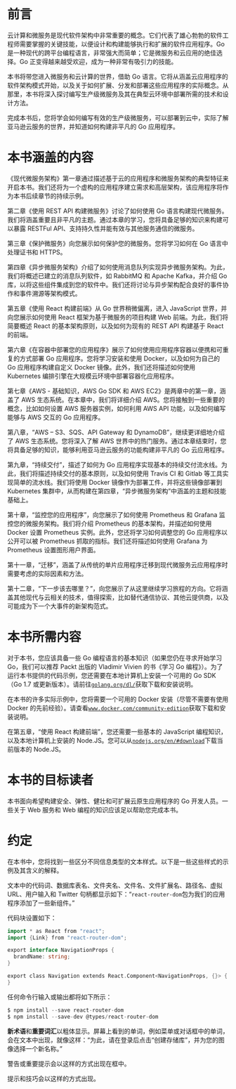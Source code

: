 # 前言

云计算和微服务是现代软件架构中非常重要的概念。它们代表了雄心勃勃的软件工程师需要掌握的关键技能，以便设计和构建能够执行和扩展的软件应用程序。Go 是一种现代的跨平台编程语言，非常强大而简单；它是微服务和云应用的绝佳选择。Go 正变得越来越受欢迎，成为一种非常有吸引力的技能。

本书将带您进入微服务和云计算的世界，借助 Go 语言。它将从涵盖云应用程序的软件架构模式开始，以及关于如何扩展、分发和部署这些应用程序的实际概念。从那里，本书将深入探讨编写生产级微服务及其在典型云环境中部署所需的技术和设计方法。

完成本书后，您将学会如何编写有效的生产级微服务，可以部署到云中，实际了解亚马逊云服务的世界，并知道如何构建非平凡的 Go 应用程序。

# 本书涵盖的内容

《现代微服务架构》第一章通过描述基于云的应用程序和微服务架构的典型特征来开启本书。我们还将为一个虚构的应用程序建立需求和高层架构，该应用程序将作为本书后续章节的持续示例。

第二章《使用 REST API 构建微服务》讨论了如何使用 Go 语言构建现代微服务。我们将涵盖重要且非平凡的主题。通过本章的学习，您将具备足够的知识来构建可以暴露 RESTFul API、支持持久性并能有效与其他服务通信的微服务。

第三章《保护微服务》向您展示如何保护您的微服务。您将学习如何在 Go 语言中处理证书和 HTTPS。

第四章《异步微服务架构》介绍了如何使用消息队列实现异步微服务架构。为此，我们将概述已建立的消息队列软件，如 RabbitMQ 和 Apache Kafka，并介绍 Go 库，以将这些组件集成到您的软件中。我们还将讨论与异步架构配合良好的事件协作和事件溯源等架构模式。

第五章《使用 React 构建前端》从 Go 世界稍微偏离，进入 JavaScript 世界，并向您展示如何使用 React 框架为基于微服务的项目构建 Web 前端。为此，我们将简要概述 React 的基本架构原则，以及如何为现有的 REST API 构建基于 React 的前端。

第六章《在容器中部署您的应用程序》展示了如何使用应用程序容器以便携和可重复的方式部署 Go 应用程序。您将学习安装和使用 Docker，以及如何为自己的 Go 应用程序构建自定义 Docker 镜像。此外，我们还将描述如何使用 Kubernetes 编排引擎在大规模云环境中部署容器化应用程序。

第七章《AWS - 基础知识，AWS Go SDK 和 AWS EC2》是两章中的第一章，涵盖了 AWS 生态系统。在本章中，我们将详细介绍 AWS。您将接触到一些重要的概念，比如如何设置 AWS 服务器实例，如何利用 AWS API 功能，以及如何编写能够与 AWS 交互的 Go 应用程序。

第八章，“AWS – S3、SQS、API Gateway 和 DynamoDB”，继续更详细地介绍了 AWS 生态系统。您将深入了解 AWS 世界中的热门服务。通过本章结束时，您将具备足够的知识，能够利用亚马逊云服务的功能构建非平凡的 Go 云应用程序。

第九章，“持续交付”，描述了如何为 Go 应用程序实现基本的持续交付流水线。为此，我们将描述持续交付的基本原则，以及如何使用 Travis CI 和 Gitlab 等工具实现简单的流水线。我们将使用 Docker 镜像作为部署工件，并将这些镜像部署到 Kubernetes 集群中，从而构建在第四章，“异步微服务架构”中涵盖的主题和技能基础上。

第十章，“监控您的应用程序”，向您展示了如何使用 Prometheus 和 Grafana 监控您的微服务架构。我们将介绍 Prometheus 的基本架构，并描述如何使用 Docker 设置 Prometheus 实例。此外，您还将学习如何调整您的 Go 应用程序以公开可以被 Prometheus 抓取的指标。我们还将描述如何使用 Grafana 为 Prometheus 设置图形用户界面。

第十一章，“迁移”，涵盖了从传统的单片应用程序迁移到现代微服务云应用程序时需要考虑的实际因素和方法。

第十二章，“下一步该去哪里？”，向您展示了从这里继续学习旅程的方向。它将涵盖其他现代与云相关的技术，值得探索，比如替代通信协议、其他云提供商，以及可能成为下一个大事件的新架构范式。

# 本书所需内容

对于本书，您应该具备一些 Go 编程语言的基本知识（如果您仍在寻求开始学习 Go，我们可以推荐 Packt 出版的 Vladimir Vivien 的书《学习 Go 编程》）。为了运行本书提供的代码示例，您还需要在本地计算机上安装一个可用的 Go SDK（Go 1.7 或更新版本）。请前往[`golang.org/dl/`](https://golang.org/dl/)获取下载和安装说明。

在本书的许多实际示例中，您将需要一个可用的 Docker 安装（尽管不需要有使用 Docker 的先前经验）。请查看[`www.docker.com/community-edition`](https://www.docker.com/community-edition)获取下载和安装说明。

在第五章，“使用 React 构建前端”，您还需要一些基本的 JavaScript 编程知识，以及本地计算机上安装的 Node.JS。您可以从[`nodejs.org/en/#download`](https://nodejs.org/en/#download)下载当前版本的 Node.JS。

# 本书的目标读者

本书面向希望构建安全、弹性、健壮和可扩展云原生应用程序的 Go 开发人员。一些关于 Web 服务和 Web 编程的知识应该足以帮助您完成本书。

# 约定

在本书中，您将找到一些区分不同信息类型的文本样式。以下是一些这些样式的示例及其含义的解释。

文本中的代码词、数据库表名、文件夹名、文件名、文件扩展名、路径名、虚拟 URL、用户输入和 Twitter 句柄都显示如下：“`react-router-dom`包为我们的应用程序添加了一些新组件。”

代码块设置如下：

```go
import * as React from "react"; 
import {Link} from "react-router-dom"; 

export interface NavigationProps { 
  brandName: string; 
} 

export class Navigation extends React.Component<NavigationProps, {}> { 
} 
```

任何命令行输入或输出都将如下所示：

```go
$ npm install --save react-router-dom
$ npm install --save-dev @types/react-router-dom
```

**新术语**和**重要词汇**以粗体显示。屏幕上看到的单词，例如菜单或对话框中的单词，会在文本中出现，就像这样：“为此，请在登录后点击“创建存储库”，并为您的图像选择一个新名称。”

警告或重要提示会以这样的方式出现在框中。

提示和技巧会以这样的方式出现。
